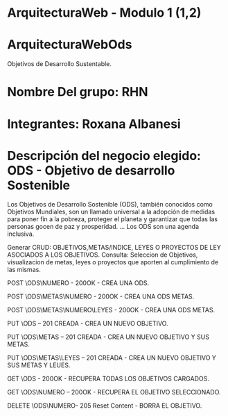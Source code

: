 # ArquitecturaWeb - Modulo 1 (1,2)
# ArquitecturaWebOds
Objetivos de Desarrollo Sustentable.


# Nombre Del grupo: RHN
# Integrantes: Roxana Albanesi
# Descripción del negocio elegido: ODS - Objetivo de desarrollo Sostenible 
Los Objetivos de Desarrollo Sostenible (ODS), también conocidos como Objetivos Mundiales, son un llamado universal a la adopción de medidas para poner fin a la pobreza, proteger el planeta y garantizar que todas las personas gocen de paz y prosperidad. ... Los ODS son una agenda inclusiva.

Generar CRUD: OBJETIVOS,METAS/INDICE, LEYES O PROYECTOS DE LEY ASOCIADOS A LOS OBJETIVOS.
Consulta: Seleccion de Objetivos, visualizacion de metas, leyes o proyectos que aporten al cumplimiento de las mismas.



POST  \ODS\NUMERO - 200OK - CREA UNA ODS.

POST  \ODS\METAS\NUMERO - 200OK - CREA UNA ODS METAS.

POST  \ODS\METAS\NUMERO\LEYES - 200OK - CREA UNA ODS METAS.

PUT   \ODS        – 201 CREADA - CREA UN NUEVO OBJETIVO.

PUT   \ODS\METAS        – 201 CREADA - CREA UN NUEVO OBJETIVO Y SUS METAS.

PUT   \ODS\METAS\LEYES       – 201 CREADA - CREA UN NUEVO OBJETIVO Y SUS METAS Y LEUES.

GET   \ODS        - 200OK - RECUPERA TODAS LOS OBJETIVOS CARGADOS.

GET   \ODS\NUMERO – 200OK - RECUPERA EL OBJETIVO SELECCIONADO.

DELETE \ODS\NUMERO- 205 Reset Content - BORRA EL OBJETIVO.
